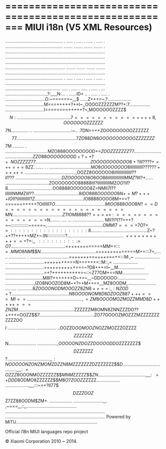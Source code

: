 =======================================================
MIUI i18n (V5 XML Resources)
=======================================================


.............................................. . ..... . ..... . ..... . ..... .
.............................................. ....... ....... ....... ....... .
................................................................................
................................................................................
................................................................................
................................................ ....... ....... ....... .......
................................................................................
.............................................. . ..... . ..... . ..... . ..... .
................................................................................
............................................ ..... . ..... . ..... . ..... . ...
.................................,?:,,,,,N:... . ......ID=  .. . ..... . ..... .
................................O:~======~,,,$ ......Z+++=~,?...................
...............................M===+++++?++I~,,OOOOZZZZZZM??+:7.................
...............................I========+++++?~,MOOOOOOZZZZ$$$N: ...............
 .  ...........................7===========++++8,OOOOOOOZZZZZZ$$7N..............
..   ..............................:~.. .7DN==++ZOOOOOOOOOZZZZZZ$$77 ...........
  . ....................................7ZO88DN8OOOOOOOOOOOZZZZZZZ$$7M .........
   . ..................................MZO888OOOOOOOOD+=$ZOOZZZZZZZ$$77.........
   . ..................................ZZO88OOOOOOOOD+?++?+~~NOZZZZZ$77$........
  .................................... ZOOOOOOOOOOO8+?III????+=++=+=8Z$Z. ......
. .  .................................M$O8OOOOOOOO8IIIIIIIIIII??????+++++=......
... ................................,$OOZZ8OOOOOO8$IIIIIIIIIIIIIII??II???~......
   . ..............................DZOOOOOO8O8OO88IIIIIIIIIIIIIIMMZ$?III?+......
...................................ZOOOOOOOO88888III?IIIIIIIIIIIMZ$OO?II?8......
   ..............................$OO8888OOOOOO8Z=NMII7I??IIIIIINMMZ$III??.......
   .............................8IDO888OOOOOO8N+=M?++++IOII?IIIIIIIIIII?Z.......
 ................................I$O8888OOOO8M+==?=======++++?O$IIIIII7O........
.... ............................MIOO888OOO8N?==D=====================MN........
  ................................Z7IOM8888??=+=+=~:~=====~===========$N........
.... ... ......................... MII?I?I??=++?=~::::::::::::::~====~$,........
....................................OMMI7===+7O?+=:::::::::::::::::::8$.........
...................................Z~?++??++++=MZ+~:IN::::::::::::::?$..........
...................................~++++++++++==+?+:,,~~::::::::::=O7...........
......... ........................$=++++++======MM+=:::$=.MMO8NM$$$$N...... ....
..................................$++++++=++=====M+=:::7=,.... .. ..............
.  ...............................=++++++==++++===+=:::M:,~ ....................
.. ............................$+$+++++++===N++++++=::M::,= ....................
...............................=++++++++++===~?D8+++=I~,,,M.....................
...............................=+?++++++++++=~::~Z77OM+==NM.....................
..............................M8I?+++++++O~+=~,,,~DDOOOOO:......................
.......................,IZO8NOOZOD8M~+?++M++==,,,MZ8OODM,.......................
.... .... ............8$ZOOOONODMOOOZZ8ZN8++==~:,:NZOD+?........................
......................N8OOOONOM8D8DZOOZ887+++===~~MI==....... ....... ....... ..
.....................,=ZM8OOOOMOZMOZZMMD8D+++++===ZNZ$$M........................
.....................$ZZZZZZM8OMN8ZNNZZZDO??++++=OOZZ$$$7.......................
.....................$ZO77OOOOZMOZZZMZZZZZZZZZZZOO$$$$$I$ ......................
................ ..OOZZO$OOMOOZNOZZMO$ZZZOZZZZ$$ZZZZZZZ$$N......................
................,$OOOOONZOOZZDOOOODDO$ZZZZZZZ$$$DZZZZZZ$$$?.....................
.... .........,,:NOOOOONZONZMOMZDZZN8MZZZZZZZ$$DZ$ZZZZZZ$$$D....................
...................,,,,:~=OZZZ8$OOONMOZZZZZZ$$$MNM$ZZZZZ$$$ZN...................
...................,,,,:~~=+DDD$8ODMO8ZZZZZZ$$$M8O7ZOOZZZ$ZZZ...................
...................,,,,:::~=+?II77$$$DZZZOOZ$$Z7ZZ88OODM$ZM+. ..................
........................,,. ,~===,,,::,,........................................
................................................................................
................................................................................
Powered by MiTU.................................................................
                                                                    
Official i18n MIUI languages repo project

© Xiaomi Corporation 2010 ~ 2014.
